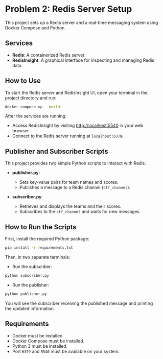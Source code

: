 # Problem 2: Redis Server Setup

This project sets up a Redis server and a real-time messaging system using Docker Compose and Python.

## Services

- **Redis**: A containerized Redis server.
- **RedisInsight**: A graphical interface for inspecting and managing Redis data.

## How to Use

To start the Redis server and RedisInsight UI, open your terminal in the project directory and run:

```bash
docker compose up --build
```

After the services are running:

- Access RedisInsight by visiting [http://localhost:5540](http://localhost:5540) in your web browser.
- Connect to the Redis server running at `localhost:6379`.

## Publisher and Subscriber Scripts

This project provides two simple Python scripts to interact with Redis:

- **publisher.py**:
  - Sets key-value pairs for team names and scores.
  - Publishes a message to a Redis channel (`ctf_channel`).

- **subscriber.py**:
  - Retrieves and displays the teams and their scores.
  - Subscribes to the `ctf_channel` and waits for new messages.

## How to Run the Scripts

First, install the required Python package:

```bash
pip install -r requirements.txt
```

Then, in two separate terminals:

- Run the subscriber:

```bash
python subscriber.py
```

- Run the publisher:

```bash
python publisher.py
```

You will see the subscriber receiving the published message and printing the updated information.

## Requirements

- Docker must be installed.
- Docker Compose must be installed.
- Python 3 must be installed.
- Port `6379` and `5540` must be available on your system.


